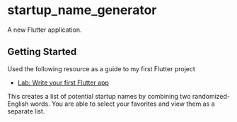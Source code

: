 # startup_name_generator

A new Flutter application.

## Getting Started


Used the following resource as a guide to my first Flutter project 
- [Lab: Write your first Flutter app](https://flutter.dev/docs/get-started/codelab)


This creates a list of potential startup names by combining two randomized-English words. 
You are able to select your favorites and view them as a separate list.
